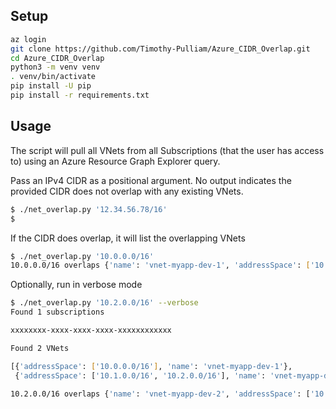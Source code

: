 ## Setup

```bash
az login
git clone https://github.com/Timothy-Pulliam/Azure_CIDR_Overlap.git
cd Azure_CIDR_Overlap
python3 -m venv venv
. venv/bin/activate
pip install -U pip
pip install -r requirements.txt
```

## Usage

The script will pull all VNets from all Subscriptions (that the user has access to)
using an Azure Resource Graph Explorer query.

Pass an IPv4 CIDR as a positional argument. No output indicates the provided CIDR does not overlap with any existing VNets.

```bash
$ ./net_overlap.py '12.34.56.78/16'
$
```

If the CIDR does overlap, it will list the overlapping VNets

```bash
$ ./net_overlap.py '10.0.0.0/16'
10.0.0.0/16 overlaps {'name': 'vnet-myapp-dev-1', 'addressSpace': ['10.0.0.0/16']}
```

Optionally, run in verbose mode

```bash
$ ./net_overlap.py '10.2.0.0/16' --verbose
Found 1 subscriptions

xxxxxxxx-xxxx-xxxx-xxxx-xxxxxxxxxxxx

Found 2 VNets

[{'addressSpace': ['10.0.0.0/16'], 'name': 'vnet-myapp-dev-1'},
 {'addressSpace': ['10.1.0.0/16', '10.2.0.0/16'], 'name': 'vnet-myapp-dev-2'}]

10.2.0.0/16 overlaps {'name': 'vnet-myapp-dev-2', 'addressSpace': ['10.1.0.0/16', '10.2.0.0/16']}
```
